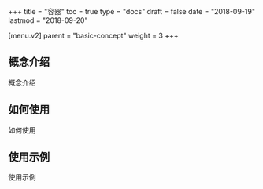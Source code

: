 +++
title = "容器"
toc = true
type = "docs"
draft = false
date = "2018-09-19"
lastmod = "2018-09-20"

[menu.v2]
  parent = "basic-concept"
  weight = 3
+++

## 概念介绍

概念介绍

## 如何使用

如何使用

## 使用示例

使用示例
